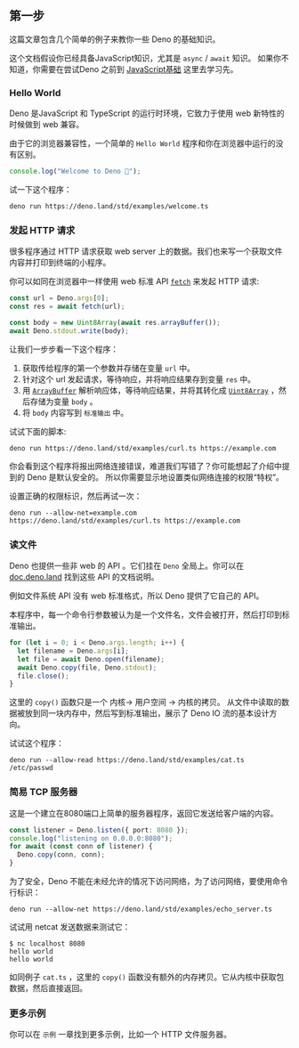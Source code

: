 ## 第一步
这篇文章包含几个简单的例子来教你一些 Deno 的基础知识。

这个文档假设你已经具备JavaScript知识，尤其是 `async` / `await` 知识。 如果你不知道，你需要在尝试Deno 之前到 [JavaScript基础](https://developer.mozilla.org/en-US/docs/Learn/JavaScript) 这里去学习先。

### Hello World
Deno 是JavaScript 和 TypeScript 的运行时环境，它致力于使用 web 新特性的时候做到 web 兼容。

由于它的浏览器兼容性，一个简单的 `Hello World` 程序和你在浏览器中运行的没有区别。

```ts
console.log("Welcome to Deno 🦕");
```

试一下这个程序：

```shell
deno run https://deno.land/std/examples/welcome.ts
```

### 发起 HTTP 请求
很多程序通过 HTTP 请求获取 web server 上的数据。我们也来写一个获取文件内容并打印到终端的小程序。

你可以如同在浏览器中一样使用 web 标准 API [`fetch`](https://developer.mozilla.org/en-US/docs/Web/API/Fetch_API) 来发起 HTTP 请求:

```ts
const url = Deno.args[0];
const res = await fetch(url);

const body = new Uint8Array(await res.arrayBuffer());
await Deno.stdout.write(body);
```

让我们一步步看一下这个程序：

1. 获取传给程序的第一个参数并存储在变量 `url` 中。
2. 针对这个 url 发起请求，等待响应，并将响应结果存到变量 `res` 中。
3. 用 [`ArrayBuffer`](https://developer.mozilla.org/en-US/docs/Web/JavaScript/Reference/Global_Objects/ArrayBuffer) 解析响应体，等待响应结果，并将其转化成 [`Uint8Array`](https://developer.mozilla.org/en-US/docs/Web/JavaScript/Reference/Global_Objects/Uint8Array) ，然后存储为变量 `body` 。
4. 将 `body` 内容写到 `标准输出` 中。

试试下面的脚本:

```shell
deno run https://deno.land/std/examples/curl.ts https://example.com
```

你会看到这个程序将报出网络连接错误，难道我们写错了？你可能想起了介绍中提到的 Deno 是默认安全的。
所以你需要显示地设置类似网络连接的权限“特权”。

设置正确的权限标识，然后再试一次：

```shell
deno run --allow-net=example.com https://deno.land/std/examples/curl.ts https://example.com
```

### 读文件
Deno 也提供一些非 web 的 API 。它们挂在 `Deno` 全局上。你可以在 [doc.deno.land](https://doc.deno.land/https/github.com/denoland/deno/releases/latest/download/lib.deno.d.ts) 找到这些 API 的文档说明。

例如文件系统 API 没有 web 标准格式，所以 Deno 提供了它自己的  API。

本程序中，每一个命令行参数被认为是一个文件名，文件会被打开，然后打印到标准输出。

```ts
for (let i = 0; i < Deno.args.length; i++) {
  let filename = Deno.args[i];
  let file = await Deno.open(filename);
  await Deno.copy(file, Deno.stdout);
  file.close();
}
```

这里的 `copy()` 函数只是一个 内核-> 用户空间 -> 内核的拷贝。
从文件中读取的数据被放到同一块内存中，然后写到标准输出，展示了 Deno IO 流的基本设计方向。

试试这个程序：

```shell
deno run --allow-read https://deno.land/std/examples/cat.ts /etc/passwd
```

### 简易 TCP 服务器
这是一个建立在8080端口上简单的服务器程序，返回它发送给客户端的内容。

```ts
const listener = Deno.listen({ port: 8080 });
console.log("listening on 0.0.0.0:8080");
for await (const conn of listener) {
  Deno.copy(conn, conn);
}
```

为了安全，Deno 不能在未经允许的情况下访问网络，为了访问网络，要使用命令行标识：

```shell
deno run --allow-net https://deno.land/std/examples/echo_server.ts
```

试试用 netcat 发送数据来测试它：

```shell
$ nc localhost 8080
hello world
hello world
```

如同例子 `cat.ts` ，这里的 `copy()` 函数没有额外的内存拷贝。它从内核中获取包数据，然后直接返回。

### 更多示例
你可以在 `示例` 一章找到更多示例，比如一个 HTTP 文件服务器。
